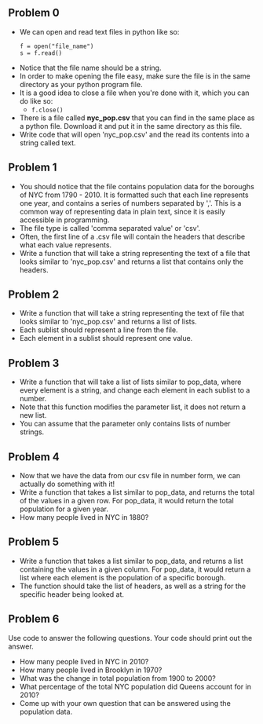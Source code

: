 ## Problem 0
- We can open and read text files in python like so:
  ```
  f = open("file_name")
  s = f.read()
  ```
- Notice that the file name should be a string.
- In order to make opening the file easy, make sure the file is in the same directory as your python program file.
- It is a good idea to close a file when you're done with it, which you can do like so:
  - `f.close()`
- There is a file called **nyc_pop.csv** that you can find in the same place as a python file. Download it and put it in the same directory as this file.
- Write code that will open 'nyc_pop.csv' and the read its contents into a string called text.


## Problem 1
- You should notice that the file contains population data for the boroughs of NYC from 1790 - 2010. It is formatted such that each line represents one year, and contains a series of numbers separated by ','. This is a common way of representing data in plain text, since it is easily accessible in programming.
- The file type is called 'comma separated value' or 'csv'.
- Often, the first line of a .csv file will contain the headers that describe what each value represents.
- Write a function that will take a string representing the text of a file that looks similar to 'nyc_pop.csv' and returns a list that contains only the headers.

## Problem 2
- Write a function that will take a string representing the text of file that looks similar to 'nyc_pop.csv' and returns a list of lists.
- Each sublist should represent a line from the file.
- Each element in a sublist should represent one value.


## Problem 3
- Write a function that will take a list of lists similar to pop_data, where every element is a string, and change each element in each sublist to a number.
- Note that this function modifies the parameter list, it does not return a new list.
- You can assume that the parameter only contains lists of number strings.

## Problem 4
- Now that we have the data from our csv file in number form, we can actually do something with it!
- Write a function that takes a list similar to pop_data, and returns the total of the values in a given row. For pop_data, it would return the total population for a given year.
- How many people lived in NYC in 1880?

## Problem 5
- Write a function that takes a list similar to pop_data, and returns a list containing the values in a given column. For pop_data, it would return a list where each element is the population of a specific borough.
- The function should take the list of headers, as well as a string for the specific header being looked at.

## Problem 6
Use code to answer the following questions. Your code should print out the answer.
- How many people lived in NYC in 2010?
- How many people lived in Brooklyn in 1970?
- What was the change in total population from 1900 to 2000?
- What percentage of the total NYC population did Queens account for in 2010?
- Come up with your own question that can be answered using the population data.
